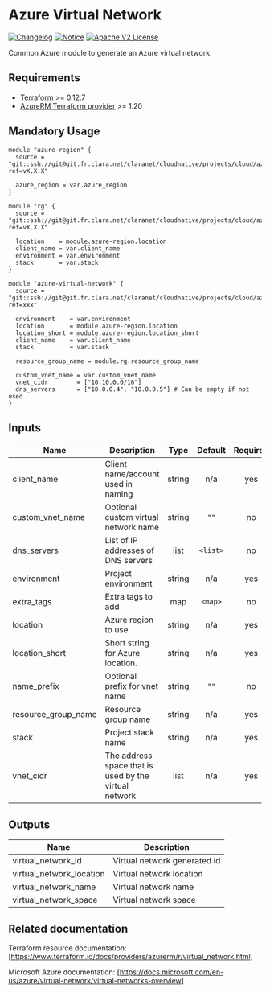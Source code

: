 # Azure Virtual Network
[![Changelog](https://img.shields.io/badge/changelog-release-green.svg)](CHANGELOG.md) [![Notice](https://img.shields.io/badge/notice-copyright-yellow.svg)](NOTICE) [![Apache V2 License](http://img.shields.io/badge/license-Apache%20V2-blue.svg)](LICENSE)

Common Azure module to generate an Azure virtual network.

## Requirements

* [Terraform](https://www.terraform.io/downloads.html) >= 0.12.7
* [AzureRM Terraform provider](https://www.terraform.io/docs/providers/azurerm/) >= 1.20

## Mandatory Usage

```hcl
module "azure-region" {
  source = "git::ssh://git@git.fr.clara.net/claranet/cloudnative/projects/cloud/azure/terraform/modules/regions.git?ref=vX.X.X"

  azure_region = var.azure_region
}

module "rg" {
  source = "git::ssh://git@git.fr.clara.net/claranet/cloudnative/projects/cloud/azure/terraform/modules/rg.git?ref=vX.X.X"

  location    = module.azure-region.location
  client_name = var.client_name
  environment = var.environment
  stack       = var.stack
}

module "azure-virtual-network" {
  source = "git::ssh://git@git.fr.clara.net/claranet/cloudnative/projects/cloud/azure/terraform/modules/vnet.git?ref=xxx"

  environment    = var.environment
  location       = module.azure-region.location
  location_short = module.azure-region.location_short
  client_name    = var.client_name
  stack          = var.stack

  resource_group_name = module.rg.resource_group_name

  custom_vnet_name = var.custom_vnet_name
  vnet_cidr        = ["10.10.0.0/16"]
  dns_servers      = ["10.0.0.4", "10.0.0.5"] # Can be empty if not used
}
```

## Inputs

| Name | Description | Type | Default | Required |
|------|-------------|:----:|:-----:|:-----:|
| client\_name | Client name/account used in naming | string | n/a | yes |
| custom\_vnet\_name | Optional custom virtual network name | string | `""` | no |
| dns\_servers | List of IP addresses of DNS servers | list | `<list>` | no |
| environment | Project environment | string | n/a | yes |
| extra\_tags | Extra tags to add | map | `<map>` | no |
| location | Azure region to use | string | n/a | yes |
| location\_short | Short string for Azure location. | string | n/a | yes |
| name\_prefix | Optional prefix for vnet name | string | `""` | no |
| resource\_group\_name | Resource group name | string | n/a | yes |
| stack | Project stack name | string | n/a | yes |
| vnet\_cidr | The address space that is used by the virtual network | list | n/a | yes |

## Outputs

| Name | Description |
|------|-------------|
| virtual\_network\_id | Virtual network generated id |
| virtual\_network\_location | Virtual network location |
| virtual\_network\_name | Virtual network name |
| virtual\_network\_space | Virtual network space |

## Related documentation

Terraform resource documentation: [https://www.terraform.io/docs/providers/azurerm/r/virtual_network.html]

Microsoft Azure documentation: [https://docs.microsoft.com/en-us/azure/virtual-network/virtual-networks-overview]
